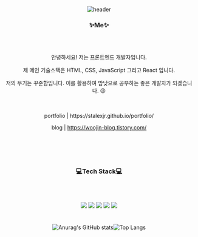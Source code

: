 <div align="center">

![header](https://capsule-render.vercel.app/api?type=waving&color=0080ff&text=%20woojin%20%20&height=200&fontSize=90&fontColor=ffffff)
  
<h3>✨Me✨</h3>
<br>
<br>

안녕하세요! 저는 프론트엔드 개발자입니다.

제 메인 기술스택은 HTML, CSS, JavaScript 그리고 React 입니다.

저의 무기는 꾸준함입니다. 이를 활용하여 밤낮으로 공부하는 좋은 개발자가 되겠습니다. 😉 
<br>
<br>
<br>
<p style="color=blue">
portfolio | https://stalexjr.github.io/portfolio/       
  
blog | https://woojin-blog.tistory.com/
<p/>



#
<br>
<br>
  
<h3>💻Tech Stack💻</h3>
  
<br>
<br>
  
<img src="https://img.shields.io/badge/HTML5-E34F26?style=flat&logo=HTML5&logoColor=fFF"/> <img src="https://img.shields.io/badge/CSS3-1572b6?style=flat&logo=CSS3&logoColor=fFF"/> <img src="https://img.shields.io/badge/JavaScript-1f1f1f?style=flat&logo=JavaScript&logoColor=f7df1e"/> <img src="https://img.shields.io/badge/React-eee?style=flat&logo=React&logoColor=61dafb"/> <img src="https://img.shields.io/badge/Next.js-000?style=flat&logo=Next.js&logoColor=fff"/>
  
#

![Anurag's GitHub stats](https://github-readme-stats.vercel.app/api?username=stalexjr&show_icons=true&theme=react)![Top Langs](https://github-readme-stats.vercel.app/api/top-langs/?username=stalexjr&layout=compact&theme=react)


  
</div>
